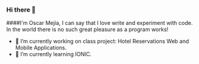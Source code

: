 ### Hi there 👋

####I'm Oscar Mejía, I can say that I love write and experiment with code. In the world there is no such great pleasure as a program works!

- 🔭 I’m currently working on class project: Hotel Reservations Web and Mobile Applications.
- 🌱 I’m currently learning IONIC.

